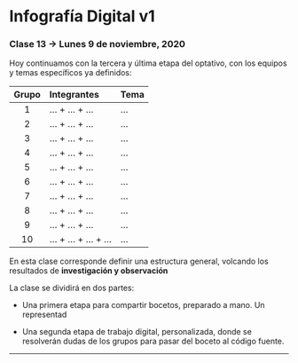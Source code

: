 # Infografía Digital v1

### Clase 13 → Lunes 9 de noviembre, 2020

Hoy continuamos con la tercera y última etapa del optativo, con los equipos y temas específicos ya definidos:

| Grupo | Integrantes | Tema |
|:-----:|:------------|:-----|
| 1  | … + … + … | … |
| 2  | … + … + … | … |
| 3  | … + … + … | … |
| 4  | … + … + … | … |
| 5  | … + … + … | … |
| 6  | … + … + … | … |
| 7  | … + … + … | … |
| 8  | … + … + … | … |
| 9  | … + … + … | … |
| 10 | … + … + … + … | … |


En esta clase corresponde definir una estructura general, volcando los resultados de **investigación y observación**

La clase se dividirá en dos partes: 

- Una primera etapa para compartir bocetos, preparado a mano. Un representad

- Una segunda etapa de trabajo digital, personalizada, donde se resolverán dudas de los grupos para pasar del boceto al código fuente.


- - - - - - - - - - - - -

